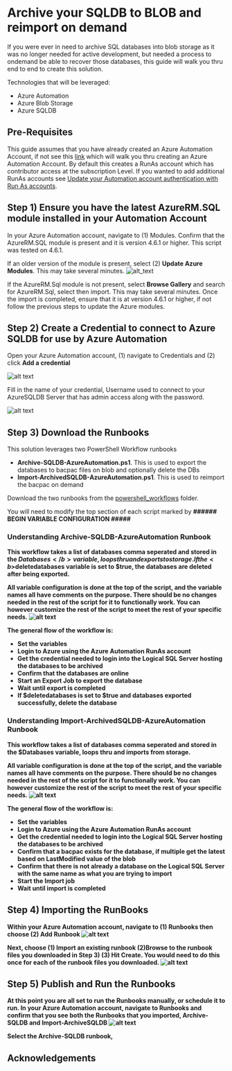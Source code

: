 # Archive your SQLDB to BLOB and reimport on demand

If you were ever in need to archive SQL databases into blob storage as it was no longer needed for active development, but needed a process to ondemand be able to recover those databases, this guide will walk you thru end to end to create this solution. 

Technologies that will be leveraged:
  * Azure Automation
  * Azure Blob Storage
  * Azure SQLDB

## Pre-Requisites
This guide assumes that you have already created an Azure Automation Account, if not see this [link](https://docs.microsoft.com/en-us/azure/automation/automation-create-standalone-account) which will walk you thru creating an Azure Automation Account. By default this creates a RunAs account which has contributor access at the subscription Level. If you wanted to add additional RunAs accounts see [Update your Automation account authentication with Run As accounts](https://docs.microsoft.com/en-us/azure/automation/automation-create-runas-account).

## Step 1) Ensure you have the latest AzureRM.SQL module installed in your Automation Account
In your Azure Automation account, navigate to (1) Modules. Confirm that the AzureRM.SQL module is present and it is version 4.6.1 or higher. This script was tested on 4.6.1. 

If an older version of the module is present, select (2) <b>Update Azure Modules</b>. This may take several minutes.
![alt_text](images/azurerm.sql-module.PNG "Azure Module")

If the AzureRM.Sql module is not present, select <b>Browse Gallery</b> and search for AzureRM.Sql, select then import. This may take several minutes. Once the import is completed, ensure that it is at version 4.6.1 or higher, if not follow the previous steps to update the Azure modules. 

## Step 2) Create a Credential to connect to Azure SQLDB for use by Azure Automation
Open your Azure Automation account, (1) navigate to Credentials and (2) click <b>Add a credential</b> 



![alt text](images/createcredential.PNG "Create credential")

Fill in the name of your credential, Username used to connect to your AzureSQLDB Server that has admin access along with the password. 

![alt text](images/createcredentialdetails.PNG "Create credential details")

## Step 3) Download the Runbooks
This solution leverages two PowerShell Workflow runbooks
 * <b>Archive-SQLDB-AzureAutomation.ps1</b>. This is used to export the databases to bacpac files on blob and optionally delete the DBs
 * <b>Import-ArchivedSQLDB-AzureAutomation.ps1</b>. This is used to reimport the bacpac on demand 

Download the two runbooks from the [powershell_workflows](https://github.com/pansaty/Archive-SQLDB-ReImport-OnDemand/tree/master/powershell_workflows) folder.

You will need to modify the top section of each script marked by <b>###### BEGIN VARIABLE CONFIGURATION  #####<b>

### Understanding Archive-SQLDB-AzureAutomation Runbook
This workflow takes a list of databases comma seperated and stored in the <b>$Databases</b> variable, loops thru and exports to storage. If the <b>$deletedatabases</b> variable is set to $true, the databases are deleted after being exported.

All variable configuration is done at the top of the script, and the variable names all have comments on the purpose. There should be no changes needed in the rest of the script for it to functionally work. You can however customize the rest of the script to meet the rest of your specific needs.
![alt text](images/variableconfig-archive.png "Variable Config Archive")


The general flow of the workflow is:
 * Set the variables
 * Login to Azure using the Azure Automation RunAs account
 * Get the credential needed to login into the Logical SQL Server hosting the databases to be archived
 * Confirm that the databases are online
 * Start an Export Job to export the database
 * Wait until export is completed
 * If $deletedatabases is set to $true and databases exported successfully, delete the database

### Understanding Import-ArchivedSQLDB-AzureAutomation Runbook
This workflow takes a list of databases comma seperated and stored in the <b>$Databases</b> variable, loops thru and imports from storage.

All variable configuration is done at the top of the script, and the variable names all have comments on the purpose. There should be no changes needed in the rest of the script for it to functionally work. You can however customize the rest of the script to meet the rest of your specific needs.
![alt text](images/variableconfig-import.png "Variable Config Import")


The general flow of the workflow is:
 * Set the variables
 * Login to Azure using the Azure Automation RunAs account
 * Get the credential needed to login into the Logical SQL Server hosting the databases to be archived
 * Confirm that a bacpac exists for the database, if multiple get the latest based on LastModified value of the blob
 * Confirm that there is not already a database on the Logical SQL Server with the same name as what you are trying to import
 * Start the Import job
 * Wait until import is completed

## Step 4) Importing the RunBooks
Within your Azure Automation account, navigate to (1) Runbooks then choose (2) Add Runbook
![alt text](images/importrunbooks.png "ImportRunbooks")

Next, choose (1) <b>Import an existing runbook</b> (2)Browse to the runbook files you downloaded in Step 3) (3) <b>Hit Create</b>. You would need to do this once for each of the runbook files you downloaded.
![alt text](images/importdetails.png "Import details")

## Step 5) Publish and Run the Runbooks
At this point you are all set to run the Runbooks manually, or schedule it to run. In your Azure Automation account, navigate to Runbooks and confirm that you see both the Runbooks that you imported, <b>Archive-SQLDB</b> and <b>Import-ArchiveSQLDB</b>
![alt text](images/runbooks.PNG "Runbooks")

Select the Archive-SQLDB runbook, 

## Acknowledgements

 
